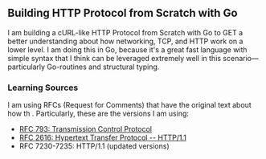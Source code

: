 ## Building HTTP Protocol from Scratch with Go


I am building a cURL-like HTTP Protocol from Scratch with Go to GET a better understanding about how networking, TCP, and HTTP work on a lower level. I am doing this in Go, because it's a great fast language with simple syntax that I think can be leveraged extremely well in this scenario—particularly Go-routines and structural typing.

### Learning Sources

I am using RFCs (Request for Comments) that have the original text about how th . Particularly, these are the versions I am using:

- [RFC 793: Transmission Control Protocol](https://www.ietf.org/rfc/rfc793.txt)
- [RFC 2616: Hypertext Transfer Protocol -- HTTP/1.1](https://www.ietf.org/rfc/rfc793.txt)
- RFC 7230-7235: HTTP/1.1 (updated versions)
